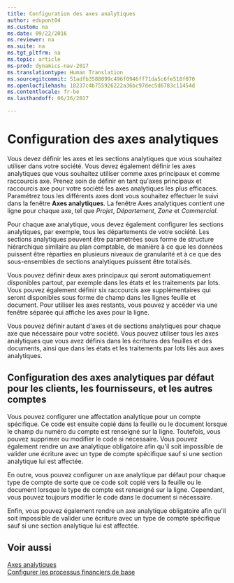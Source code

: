 ```yaml
---
title: Configuration des axes analytiques
author: edupont04
ms.custom: na
ms.date: 09/22/2016
ms.reviewer: na
ms.suite: na
ms.tgt_pltfrm: na
ms.topic: article
ms-prod: dynamics-nav-2017
ms.translationtype: Human Translation
ms.sourcegitcommit: 51adfb3588099c496f0946ff71da5c6fe518f070
ms.openlocfilehash: 18237c4b755926222a36bc97dec5d6783c11454d
ms.contentlocale: fr-be
ms.lasthandoff: 06/26/2017

---
```


# <a name="set-up-dimensions"></a>Configuration des axes analytiques
Vous devez définir les axes et les sections analytiques que vous souhaitez utiliser dans votre société. Vous devez également définir les axes analytiques que vous souhaitez utiliser comme axes principaux et comme raccourcis axe. Prenez soin de définir en tant qu'axes principaux et raccourcis axe pour votre société les axes analytiques les plus efficaces.  
Paramétrez tous les différents axes dont vous souhaitez effectuer le suivi dans la fenêtre **Axes analytiques**. La fenêtre Axes analytiques contient une ligne pour chaque axe, tel que *Projet*, *Département*, *Zone* et *Commercial*.  

Pour chaque axe analytique, vous devez également configurer les sections analytiques, par exemple, tous les départements de votre société. Les sections analytiques peuvent être paramétrées sous forme de structure hiérarchique similaire au plan comptable, de manière à ce que les données puissent être réparties en plusieurs niveaux de granularité et à ce que des sous-ensembles de sections analytiques puissent être totalisés.  

Vous pouvez définir deux axes principaux qui seront automatiquement disponibles partout, par exemple dans les états et les traitements par lots. Vous pouvez également définir six raccourcis axe supplémentaires qui seront disponibles sous forme de champ dans les lignes feuille et document. Pour utiliser les axes restants, vous pouvez y accéder via une fenêtre séparée qui affiche les axes pour la ligne.  

Vous pouvez définir autant d'axes et de sections analytiques pour chaque axe que nécessaire pour votre société. Vous pouvez utiliser tous les axes analytiques que vous avez définis dans les écritures des feuilles et des documents, ainsi que dans les états et les traitements par lots liés aux axes analytiques.  

## <a name="set-up-default-dimensions-for-customers-vendors-and-other-accounts"></a>Configuration des axes analytiques par défaut pour les clients, les fournisseurs, et les autres comptes
Vous pouvez configurer une affectation analytique pour un compte spécifique. Ce code est ensuite copié dans la feuille ou le document lorsque le champ du numéro du compte est renseigné sur la ligne. Toutefois, vous pouvez supprimer ou modifier le code si nécessaire. Vous pouvez également rendre un axe analytique obligatoire afin qu'il soit impossible de valider une écriture avec un type de compte spécifique sauf si une section analytique lui est affectée.  

En outre, vous pouvez configurer un axe analytique par défaut pour chaque type de compte de sorte que ce code soit copié vers la feuille ou le document lorsque le type de compte est renseigné sur la ligne. Cependant, vous pouvez toujours modifier le code dans le document si nécessaire.  

Enfin, vous pouvez également rendre un axe analytique obligatoire afin qu'il soit impossible de valider une écriture avec un type de compte spécifique sauf si une section analytique lui est affectée.

## <a name="see-also"></a>Voir aussi
[Axes analytiques](finance-setup-dimensions.md)  
[Configurer les processus financiers de base](finance-setup-setup-finance-setup.md)

